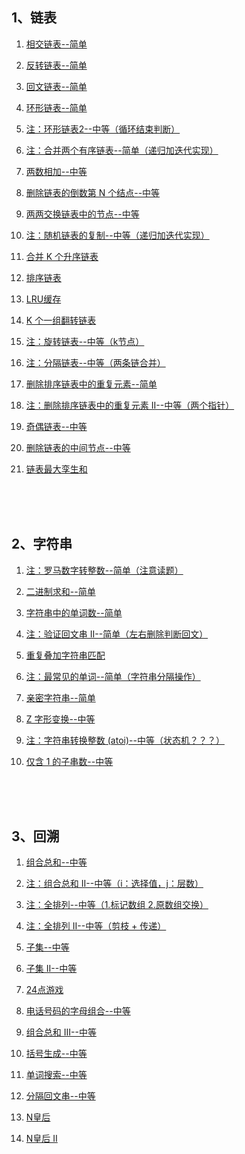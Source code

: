 ## 1、链表
1. [相交链表--简单](https://leetcode.cn/problems/intersection-of-two-linked-lists/description/)

2. [反转链表--简单](https://leetcode.cn/problems/reverse-linked-list/description/)

3. [回文链表--简单](https://leetcode.cn/problems/palindrome-linked-list/description/)

4. [环形链表--简单](https://leetcode.cn/problems/linked-list-cycle/description/)

5. [注：环形链表2--中等（循环结束判断）](https://leetcode.cn/problems/linked-list-cycle-ii/description/)

6. [注：合并两个有序链表--简单（递归加迭代实现）](https://leetcode.cn/problems/merge-two-sorted-lists/description/)

7. [两数相加--中等](https://leetcode.cn/problems/add-two-numbers/description/)

8. [删除链表的倒数第 N 个结点--中等](https://leetcode.cn/problems/remove-nth-node-from-end-of-list/description/)

9. [两两交换链表中的节点--中等](https://leetcode.cn/problems/swap-nodes-in-pairs/description/)

10. [注：随机链表的复制--中等（递归加迭代实现）](https://leetcode.cn/problems/copy-list-with-random-pointer/description/)

11. [合并 K 个升序链表](https://leetcode.cn/problems/merge-k-sorted-lists)

12. [排序链表](https://leetcode.cn/problems/sort-list/description/)

13. [LRU缓存](https://leetcode.cn/problems/lru-cache/description/)

14. [K 个一组翻转链表](https://leetcode.cn/problems/reverse-nodes-in-k-group/description/)

15. [注：旋转链表--中等（k节点）](https://leetcode.cn/problems/rotate-list/description/)

16. [注：分隔链表--中等（两条链合并）](https://leetcode.cn/problems/partition-list/description/)

17. [删除排序链表中的重复元素--简单](https://leetcode.cn/problems/remove-duplicates-from-sorted-list/description/)

18. [注：删除排序链表中的重复元素 II--中等（两个指针）](https://leetcode.cn/problems/remove-duplicates-from-sorted-list-ii/description/)

19. [奇偶链表--中等](https://leetcode.cn/problems/odd-even-linked-list/description/)

20. [删除链表的中间节点--中等](https://leetcode.cn/problems/delete-the-middle-node-of-a-linked-list/description/)

21. [链表最大孪生和](https://leetcode.cn/problems/maximum-twin-sum-of-a-linked-list/description/)
</br>
</br>
</br>

## 2、字符串
1. [注：罗马数字转整数--简单（注意读题）](https://leetcode.cn/problems/roman-to-integer/)

2. [二进制求和--简单](https://leetcode.cn/problems/add-binary/)

3. [字符串中的单词数--简单](https://leetcode.cn/problems/number-of-segments-in-a-string/)

4. [注：验证回文串 II--简单（左右删除判断回文）](https://leetcode.cn/problems/valid-palindrome-ii/)

5. [重复叠加字符串匹配](https://leetcode.cn/problems/repeated-string-match/)

6. [注：最常见的单词--简单（字符串分隔操作）](https://leetcode.cn/problems/most-common-word/)

7. [亲密字符串--简单](https://leetcode.cn/problems/buddy-strings/)

8. [Z 字形变换--中等](https://leetcode.cn/problems/zigzag-conversion/)

9. [注：字符串转换整数 (atoi)--中等（状态机？？？）](https://leetcode.cn/problems/string-to-integer-atoi/)

10. [仅含 1 的子串数--中等](https://leetcode.cn/problems/number-of-substrings-with-only-1s/)
</br>
</br>
</br>

##  3、回溯
1. [组合总和--中等](https://leetcode.cn/problems/combination-sum/)

2. [注：组合总和 II--中等（i：选择值，j：层数）](https://leetcode.cn/problems/combination-sum-ii/)

3. [注：全排列--中等（1.标记数组 2.原数组交换）](https://leetcode.cn/problems/permutations/)

4. [注：全排列 II--中等（剪枝 + 传递）](https://leetcode-cn.com/problems/permutations-ii/)

5. [子集--中等](https://leetcode-cn.com/problems/subsets/)

6. [子集 II--中等](https://leetcode-cn.com/problems/subsets-ii/)

7. [24点游戏](https://leetcode-cn.com/problems/24-game/)

8. [电话号码的字母组合--中等](https://leetcode.cn/problems/letter-combinations-of-a-phone-number/)

9. [组合总和 III--中等](https://leetcode.cn/problems/combination-sum-iii/)

10. [括号生成--中等](https://leetcode.cn/problems/generate-parentheses/)

11. [单词搜索--中等](https://leetcode.cn/problems/word-search/)

12. [分隔回文串--中等](https://leetcode.cn/problems/palindrome-partitioning/)

13. [N皇后](https://leetcode.cn/problems/n-queens/)

14. [N皇后 II](https://leetcode.cn/problems/n-queens-ii/)